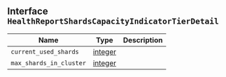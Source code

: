 ## Interface `HealthReportShardsCapacityIndicatorTierDetail`

| Name | Type | Description |
| - | - | - |
| `current_used_shards` | [integer](./integer.md) | &nbsp; |
| `max_shards_in_cluster` | [integer](./integer.md) | &nbsp; |
